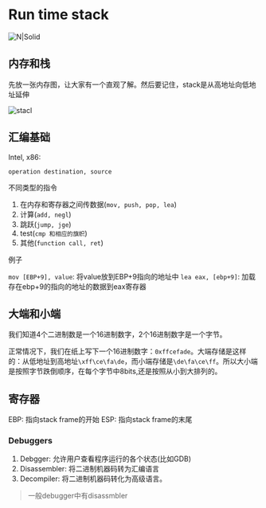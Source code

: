 # Run time stack

![N|Solid](https://github.com/ruibinzhang021/ruibinzhang021/blob/main/static/imgs/mylogon.png?raw=true)

## 内存和栈
先放一张内存图，让大家有一个直观了解。然后要记住，stack是从高地址向低地址延伸

![stacl](https://github.com/ruibinzhang021/note/blob/main/runtimestack/imgs/stack.gif?raw=true)

## 汇编基础

Intel, x86:

`operation destination, source`

不同类型的指令

1. 在内存和寄存器之间传数据(`mov, push, pop, lea`)
2. 计算(`add, negl`)
3. 跳跃(`jump, jge`)
4. test(`cmp 和相应的旗帜`)
5. 其他(`function call, ret`)

例子

`mov [EBP+9], value`: 将value放到EBP+9指向的地址中
`lea eax, [ebp+9]`: 加载存在ebp+9的指向的地址的数据到eax寄存器

## 大端和小端

我们知道4个二进制数是一个16进制数字，2个16进制数字是一个字节。

正常情况下，我们在纸上写下一个16进制数字：`0xffcefade`。大端存储是这样的：从低地址到高地址`\xff\ce\fa\de`，而小端存储是`\de\fa\ce\ff`。所以大小端是按照字节跌倒顺序，在每个字节中8bits,还是按照从小到大排列的。

## 寄存器

EBP: 指向stack frame的开始
ESP: 指向stack frame的末尾

### Debuggers

1. Debgger: 允许用户查看程序运行的各个状态(比如GDB)
2. Disassembler: 将二进制机器码转为汇编语言
3. Decompiler: 将二进制机器码转化为高级语言。

> 一般debugger中有disassmbler
